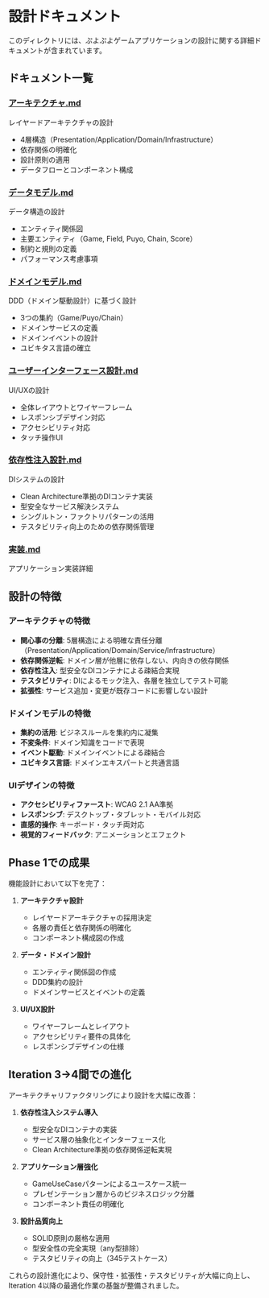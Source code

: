 # 設計ドキュメント

このディレクトリには、ぷよぷよゲームアプリケーションの設計に関する詳細ドキュメントが含まれています。

## ドキュメント一覧

### [アーキテクチャ.md](アーキテクチャ.md)
レイヤードアーキテクチャの設計
- 4層構造（Presentation/Application/Domain/Infrastructure）
- 依存関係の明確化
- 設計原則の適用
- データフローとコンポーネント構成

### [データモデル.md](データモデル.md)
データ構造の設計
- エンティティ関係図
- 主要エンティティ（Game, Field, Puyo, Chain, Score）
- 制約と規則の定義
- パフォーマンス考慮事項

### [ドメインモデル.md](ドメインモデル.md)
DDD（ドメイン駆動設計）に基づく設計
- 3つの集約（Game/Puyo/Chain）
- ドメインサービスの定義
- ドメインイベントの設計
- ユビキタス言語の確立

### [ユーザーインターフェース設計.md](ユーザーインターフェース設計.md)
UI/UXの設計
- 全体レイアウトとワイヤーフレーム
- レスポンシブデザイン対応
- アクセシビリティ対応
- タッチ操作UI

### [依存性注入設計.md](依存性注入設計.md)
DIシステムの設計
- Clean Architecture準拠のDIコンテナ実装
- 型安全なサービス解決システム
- シングルトン・ファクトリパターンの活用
- テスタビリティ向上のための依存関係管理

### [実装.md](実装.md)
アプリケーション実装詳細


## 設計の特徴

### アーキテクチャの特徴
- **関心事の分離**: 5層構造による明確な責任分離（Presentation/Application/Domain/Service/Infrastructure）
- **依存関係逆転**: ドメイン層が他層に依存しない、内向きの依存関係
- **依存性注入**: 型安全なDIコンテナによる疎結合実現
- **テスタビリティ**: DIによるモック注入、各層を独立してテスト可能
- **拡張性**: サービス追加・変更が既存コードに影響しない設計

### ドメインモデルの特徴
- **集約の活用**: ビジネスルールを集約内に凝集
- **不変条件**: ドメイン知識をコードで表現
- **イベント駆動**: ドメインイベントによる疎結合
- **ユビキタス言語**: ドメインエキスパートと共通言語

### UIデザインの特徴
- **アクセシビリティファースト**: WCAG 2.1 AA準拠
- **レスポンシブ**: デスクトップ・タブレット・モバイル対応
- **直感的操作**: キーボード・タッチ両対応
- **視覚的フィードバック**: アニメーションとエフェクト

## Phase 1での成果

機能設計において以下を完了：

1. **アーキテクチャ設計**
   - レイヤードアーキテクチャの採用決定
   - 各層の責任と依存関係の明確化
   - コンポーネント構成図の作成

2. **データ・ドメイン設計**
   - エンティティ関係図の作成
   - DDD集約の設計
   - ドメインサービスとイベントの定義

3. **UI/UX設計**
   - ワイヤーフレームとレイアウト
   - アクセシビリティ要件の具体化
   - レスポンシブデザインの仕様

## Iteration 3→4間での進化

アーキテクチャリファクタリングにより設計を大幅に改善：

1. **依存性注入システム導入**
   - 型安全なDIコンテナの実装
   - サービス層の抽象化とインターフェース化
   - Clean Architecture準拠の依存関係逆転実現

2. **アプリケーション層強化**
   - GameUseCaseパターンによるユースケース統一
   - プレゼンテーション層からのビジネスロジック分離
   - コンポーネント責任の明確化

3. **設計品質向上**
   - SOLID原則の厳格な適用
   - 型安全性の完全実現（any型排除）
   - テスタビリティの向上（345テストケース）

これらの設計進化により、保守性・拡張性・テスタビリティが大幅に向上し、Iteration 4以降の最適化作業の基盤が整備されました。
